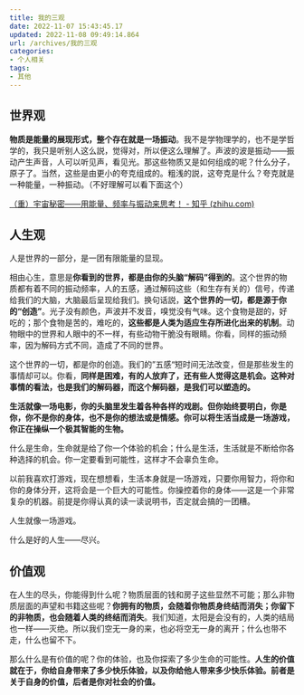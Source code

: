 ```yaml
---
title: 我的三观
date: 2022-11-07 15:43:45.17
updated: 2022-11-08 09:49:14.864
url: /archives/我的三观
categories: 
- 个人相关
tags: 
- 其他
---
```


## 世界观

**物质是能量的展现形式，整个存在就是一场振动**。我不是学物理学的，也不是学哲学的，我只是听别人这么説，觉得对，所以便这么理解了。声波的波是振动——振动产生声音，人可以听见声，看见光。那这些物质又是如何组成的呢？什么分子，原子了。当然，这些是由更小的夸克组成的。粗浅的説，这夸克是什么？夸克就是一种能量，一种振动。（不好理解可以看下面这个）

[（重）宇宙秘密——用能量、频率与振动来思考！ - 知乎 (zhihu.com)](https://zhuanlan.zhihu.com/p/392304395)

## 人生观

人是世界的一部分，是一团有限能量的显现。

相由心生，意思是**你看到的世界，都是由你的头脑“解码”得到的**。这个世界的物质都有着不同的振动频率，人的五感，通过解码这些（和生存有关的）信号，传递给我们的大脑，大脑最后呈现给我们。换句话説，**这个世界的一切，都是源于你的“创造”**。光子没有颜色，声波并不发音，嗅觉没有气味。这个食物是甜的，好吃的；那个食物是苦的，难吃的，**这些都是人类为适应生存所进化出来的机制**。动物眼中的世界和人眼中的不一样，有些动物干脆没有眼睛。你看，同样的振动频率，因为解码方式不同，造成了不同的世界。

这个世界的一切，都是你的创造。我们的”五感“短时间无法改变，但是那些发生的事情却可以。你看，**同样是困难，有的人放弃了，还有些人觉得这是机会。这种对事情的看法，也是我们的解码器，而这个解码器，是我们可以塑造的。** 

**生活就像一场电影，你的头脑里发生着各种各样的戏剧。但你始终要明白，你是你，你不是你的身体，也不是你的想法或是情感。你可以将生活当成是一场游戏，你正在操纵一个极其智能的生物。**

什么是生命，生命就是给了你一个体验的机会；什么是生活，生活就是不断给你各种选择的机会。你一定要看到可能性，这样才不会辜负生命。

以前我喜欢打游戏，现在想想看，生活本身就是一场游戏，只要你用智力，将你和你的身体分开，这将会是一个巨大的可能性。你操控着你的身体——这是一个非常复杂的机器。前提是你得认真的读一读说明书，否定就会搞的一团糟。

人生就像一场游戏。

什么是好的人生——尽兴。

## 价值观

在人生的尽头，你能得到什么呢？物质层面的钱和房子这些显然不可能；那么非物质层面的声望和书籍这些呢？**你拥有的物质，会随着你物质身终结而消失；你留下的非物质，也会随着人类的终结而消失**。我们知道，太阳是会没有的，人类的结局也一样——灭绝。所以我们空无一身的来，也必将空无一身的离开；什么也带不走，什么也留不下。

那么什么是有价值的呢？你的体验，也及你探索了多少生命的可能性。**人生的价值就在于，你给自身带来了多少快乐体验，以及你给他人带来多少快乐体验。前者是关于自身的价值，后者是你对社会的价值。**